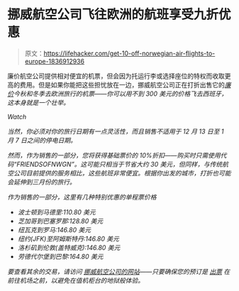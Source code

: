 # 挪威航空公司飞往欧洲的航班享受九折优惠

> 原文：<https://lifehacker.com/get-10-off-norwegian-air-flights-to-europe-1836912936>

廉价航空公司提供相对便宜的机票，但会因为托运行李或选择座位的特权而收取更高的费用。但是如果你能把这些担忧放在一边，挪威航空公司正在打折出售它的[*廉价*](https://www.smartertravel.com/deals/116-deals-to-europe-from-norwegian-air/)*今秋和冬季去欧洲旅行的机票——你可以用不到 300 美元的价格飞去西班牙，这本身就是一个壮举。*

*Watch*

*当然，你必须对你的旅行日期有一点灵活性，而且销售不适用于 12 月 13 日至 1 月 7 日之间的停电日期。* 

*然而，作为销售的一部分，您将获得基础票价的 10%折扣——购买时只需使用代码“FRIENDSOFNWGN”。这可能只相当于节省大约 30 美元，但同样，与传统航空公司目前提供的服务相比，这些航班非常便宜。根据你出发的城市，打折也可能会延伸到三月份的旅行。*

*作为销售的一部分，这里有几种特别优惠的单程票价格*

*   *波士顿到马德里:110.80 美元*
*   *芝加哥到巴塞罗那:128.80 美元*
*   *纽瓦克到罗马:146.80 美元*
*   *纽约(JFK)至阿姆斯特丹:146.80 美元*
*   *洛杉矶到伦敦(盖特威克):146.80 美元*
*   *劳德代尔堡到巴黎:164.80 美元*

*要查看其余的交易，请访问 [挪威航空公司的网站](https://www.norwegian.com/us/offers/flash-sale/)——只要确保您的预订是 [出票](https://lifehacker.com/make-sure-your-flight-reservation-is-ticketed-before-yo-1836791737) *在*前往机场之前，以避免在值机柜台的地狱般体验。*